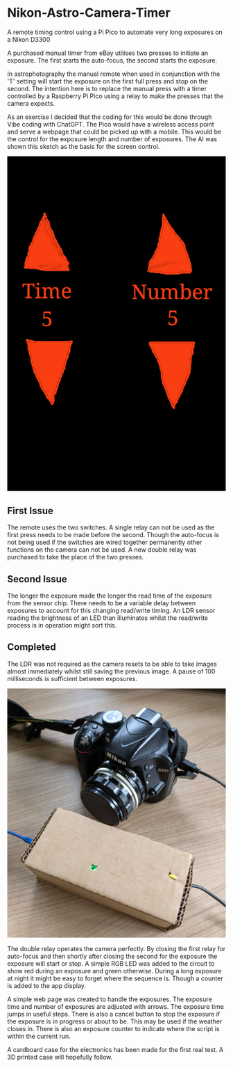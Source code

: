 # Nikon-Astro-Camera-Timer
A remote timing control using a Pi Pico to automate very long exposures on a Nikon D3300

A purchased manual timer from eBay utilises two presses to initiate an exposure. The first
starts the auto-focus, the second starts the exposure.

In astrophotography the manual remote when used in conjunction with the 'T' setting
will start the exposure on the first full press and stop on the second. The intention here
is to replace the manual press with a timer controlled by a Raspberry Pi Pico using
a relay to make the presses that the camera expects.

As an exercise I decided that the coding for this would be done through Vibe coding with ChatGPT.
The Pico would have a wireless access point and serve a webpage that could be picked up
with a mobile. This would be the control for the exposure length and number of exposures.
The AI was shown this sketch as the basis for the screen control.

![Initial sketch of the mobile screen for the AI to use as a base for the webpage.](https://github.com/astrotutor9/Nikon-Astro-Camera-Timer/blob/main/Screen.png)

## First Issue
The remote uses the two switches. A single relay can not be used as the first press
needs to be made before the second. Though the auto-focus is not being used if the
switches are wired together permanently other functions on the camera can not be used.
A new double relay was purchased to take the place of the two presses.

## Second Issue
The longer the exposure made the longer the read time of the exposure from the sensor
chip. There needs to be a variable delay between exposures to account for this changing
read/write timing. An LDR sensor reading the brightness of an LED than illuminates
whilst the read/write process is in operation might sort this.

## Completed
The LDR was not required as the camera resets to be able to take images almost immediately whilst still saving the previous image. A pause of 100 milliseconds is sufficient between exposures.

![The current camera timer within a carboard box.](https://github.com/astrotutor9/Nikon-Astro-Camera-Timer/blob/main/camera-astro-timer.png)

The double relay operates the camera perfectly. By closing the first relay for auto-focus and then shortly after closing the second for the exposure the exposure will start or stop. A simple RGB LED was added to the circuit to show red during an exposure and green otherwise. During a long exposure at night it might be easy to forget where the sequence is. Though a counter is added to the app display.

A simple web page was created to handle the exposures. The exposure time and number of exposures are adjusted with arrows. The exposure time jumps in useful steps. There is also a cancel button to stop the exposure if the exposure is in progress or about to be. This may be used if the weather closes in. There is also an exposure counter to indicate where the script is within the current run.

A cardboard case for the electronics has been made for the first real test. A 3D printed case will hopefully follow.
